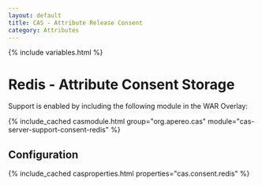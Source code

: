 ```yaml
---
layout: default
title: CAS - Attribute Release Consent
category: Attributes
---
```


{% include variables.html %}

# Redis - Attribute Consent Storage

Support is enabled by including the following module in the WAR Overlay:

{% include_cached casmodule.html group="org.apereo.cas" module="cas-server-support-consent-redis" %}

## Configuration

{% include_cached casproperties.html properties="cas.consent.redis" %}
